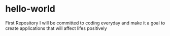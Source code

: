# hello-world
First Repository
I will be committed to coding everyday and make it a goal to create applications that will affect lifes positively

